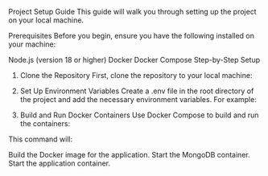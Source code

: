 
Project Setup Guide
This guide will walk you through setting up the project on your local machine.

Prerequisites
Before you begin, ensure you have the following installed on your machine:

Node.js (version 18 or higher)
Docker
Docker Compose
Step-by-Step Setup
1. Clone the Repository
First, clone the repository to your local machine:

2. Set Up Environment Variables
Create a .env file in the root directory of the project and add the necessary environment variables. For example:

3. Build and Run Docker Containers
Use Docker Compose to build and run the containers:

This command will:

Build the Docker image for the application.
Start the MongoDB container.
Start the application container.

